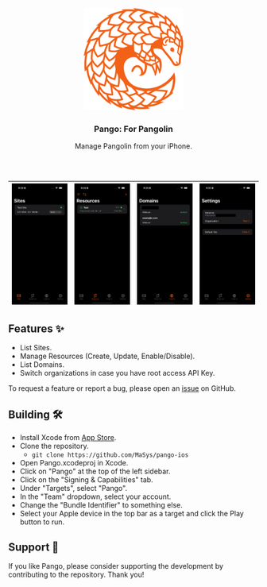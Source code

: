 <div align="center">
    <h2>
      <picture>
          <img alt="Pangolin Logo" src="https://github.com/MaSys/pango-ios/blob/main/screenshots/logo.png?raw=true" width="200">
        </picture>
    </h2>
</div>
<h3 align="center">Pango: For Pangolin</h3>
<div align="center">
Manage Pangolin from your iPhone.
</div>

<br/><br/>



| ![](https://github.com/MaSys/pango-ios/blob/main/screenshots/sites.png?raw=true) | ![](https://github.com/MaSys/pango-ios/blob/main/screenshots/resources.png?raw=true) | ![](https://github.com/MaSys/pango-ios/blob/main/screenshots/domains.png?raw=true) | ![](https://github.com/MaSys/pango-ios/blob/main/screenshots/settings.png?raw=true) |
|:--:|:--:|:--:|:--:|

## Features ✨
- List Sites.
- Manage Resources (Create, Update, Enable/Disable).
- List Domains.
- Switch organizations in case you have root access API Key.

To request a feature or report a bug, please open an [issue](https://github.com/MaSys/pango-ios/issues) on GitHub.


## Building 🛠️
- Install Xcode from [App Store](https://apps.apple.com/us/app/xcode/id497799835).
- Clone the repository.
  - `git clone https://github.com/MaSys/pango-ios`
- Open Pango.xcodeproj in Xcode.
- Click on "Pango" at the top of the left sidebar.
- Click on the "Signing & Capabilities" tab.
- Under "Targets", select "Pango".
- In the "Team" dropdown, select your account.
- Change the "Bundle Identifier" to something else.
- Select your Apple device in the top bar as a target and click the Play button to run.


## Support 🤝
If you like Pango, please consider supporting the development by contributing to the repository. Thank you!


